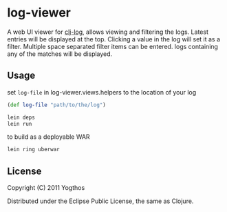 # log-viewer

A web UI viewer for [clj-log](https://github.com/yogthos/clj-log), allows viewing and filtering the logs. Latest entries will be displayed at the top. Clicking a value in the log will set it as a filter. Multiple space separated filter items can be entered. 
logs containing any of the matches will be displayed. 

## Usage

set `log-file` in log-viewer.views.helpers to the location of your log 

```clojure
(def log-file "path/to/the/log")
```

```bash
lein deps
lein run
```

to build as a deployable WAR

```bash
lein ring uberwar
``` 

## License

Copyright (C) 2011 Yogthos

Distributed under the Eclipse Public License, the same as Clojure.

